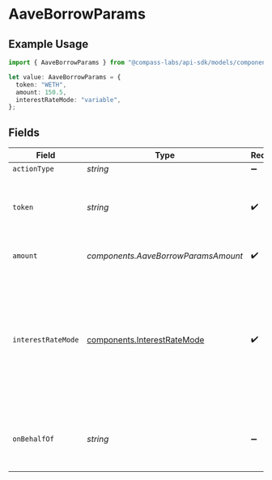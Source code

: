 # AaveBorrowParams

## Example Usage

```typescript
import { AaveBorrowParams } from "@compass-labs/api-sdk/models/components";

let value: AaveBorrowParams = {
  token: "WETH",
  amount: 150.5,
  interestRateMode: "variable",
};
```

## Fields

| Field                                                                                                    | Type                                                                                                     | Required                                                                                                 | Description                                                                                              | Example                                                                                                  |
| -------------------------------------------------------------------------------------------------------- | -------------------------------------------------------------------------------------------------------- | -------------------------------------------------------------------------------------------------------- | -------------------------------------------------------------------------------------------------------- | -------------------------------------------------------------------------------------------------------- |
| `actionType`                                                                                             | *string*                                                                                                 | :heavy_minus_sign:                                                                                       | N/A                                                                                                      |                                                                                                          |
| `token`                                                                                                  | *string*                                                                                                 | :heavy_check_mark:                                                                                       | The symbol or address of the underlying asset to borrow..                                                | WETH                                                                                                     |
| `amount`                                                                                                 | *components.AaveBorrowParamsAmount*                                                                      | :heavy_check_mark:                                                                                       | The amount of the asset to borrow                                                                        | 150.5                                                                                                    |
| `interestRateMode`                                                                                       | [components.InterestRateMode](../../models/components/interestratemode.md)                               | :heavy_check_mark:                                                                                       | On AAVE there are 2 different interest modes.<br/><br/>A stable (but typically higher rate), or a variable rate. |                                                                                                          |
| `onBehalfOf`                                                                                             | *string*                                                                                                 | :heavy_minus_sign:                                                                                       | The address on behalf of whom the supply is made                                                         |                                                                                                          |